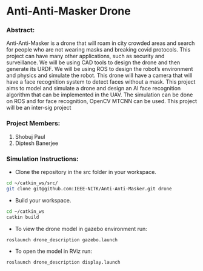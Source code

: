 # Anti-Anti-Masker Drone

### Abstract:
Anti-Anti-Masker is a drone that will roam in city crowded areas and search for people who are not wearing masks and breaking covid protocols. This project can have many other applications, such as security and surveillance. We will be using CAD tools to design the drone and then generate its URDF. We will be using ROS to design the robot’s environment and physics and simulate the robot. This drone will have a camera that will have a face recognition system to detect faces without a mask. This project aims to model and simulate a drone and design an AI face recognition algorithm that can be implemented in the UAV. The simulation can be done on ROS and for face recognition, OpenCV MTCNN can be used. This project will be an inter-sig project


### Project Members:
1. Shobuj Paul
2. Diptesh Banerjee

### Simulation Instructions:

- Clone the repository in the src folder in your workspace.
```bash
cd ~/catkin_ws/src/
git clone git@github.com:IEEE-NITK/Anti-Anti-Masker.git drone
```
- Build your workspace.
```bash
cd ~/catkin_ws
catkin build
```
- To view the drone model in gazebo environment run:
```bash
roslaunch drone_description gazebo.launch
```
- To open the model in RViz run:
```bash
roslaunch drone_description display.launch
```
